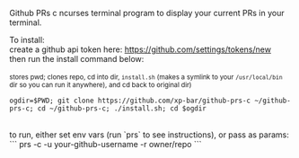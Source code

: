 Github PRs
c ncurses terminal program to display your current PRs in your terminal.

To install:<br>
create a github api token here: https://github.com/settings/tokens/new<br>
then run the install command below:<br>
<br>
<sub>
stores pwd; clones repo, cd into dir, `install.sh` (makes a symlink to your `/usr/local/bin` dir so you can run it anywhere), and cd back to original dir)
</sub>
<br>
```
ogdir=$PWD; git clone https://github.com/xp-bar/github-prs-c ~/github-prs-c; cd ~/github-prs-c; ./install.sh; cd $ogdir
```
<br>
to run, either set env vars (run `prs` to see instructions), or pass as params:
```
prs -c -u your-github-username -r owner/repo
```
<br>
